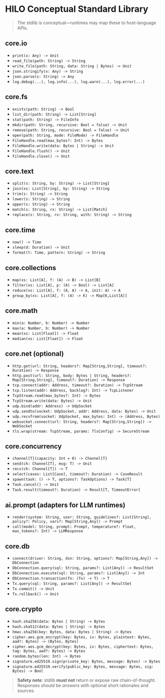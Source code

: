 # HILO Conceptual Standard Library

> The stdlib is conceptual—runtimes may map these to host-language APIs.

## core.io

- `print(x: Any) -> Unit`
- `read_file(path: String) -> String`
- `write_file(path: String, data: String | Bytes) -> Unit`
- `json.stringify(x: Any) -> String`
- `json.parse(s: String) -> Any`
- `log.debug(...), log.info(...), log.warn(...), log.error(...)`

## core.fs

- `exists(path: String) -> Bool`
- `list_dir(path: String) -> List[String]`
- `stat(path: String) -> FileInfo`
- `mkdir(path: String, recursive: Bool = false) -> Unit`
- `remove(path: String, recursive: Bool = false) -> Unit`
- `open(path: String, mode: FileMode) -> FileHandle`
- `FileHandle.read(max_bytes?: Int) -> Bytes`
- `FileHandle.write(data: Bytes | String) -> Unit`
- `FileHandle.flush() -> Unit`
- `FileHandle.close() -> Unit`

## core.text

- `split(s: String, by: String) -> List[String]`
- `join(xs: List[String], by: String) -> String`
- `trim(s: String) -> String`
- `lower(s: String) -> String`
- `upper(s: String) -> String`
- `match(s: String, rx: String) -> List[Match]`
- `replace(s: String, rx: String, with: String) -> String`

## core.time

- `now() -> Time`
- `sleep(d: Duration) -> Unit`
- `format(t: Time, pattern: String) -> String`

## core.collections

- `map(xs: List[A], f: (A) -> B) -> List[B]`
- `filter(xs: List[A], p: (A) -> Bool) -> List[A]`
- `reduce(xs: List[A], f: (A, A) -> A, init: A) -> A`
- `group_by(xs: List[A], f: (A) -> K) -> Map[K,List[A]]`

## core.math

- `min(a: Number, b: Number) -> Number`
- `max(a: Number, b: Number) -> Number`
- `mean(xs: List[Float]) -> Float`
- `median(xs: List[Float]) -> Float`

## core.net (optional)

- `http.get(url: String, headers?: Map[String,String], timeout?: Duration) -> Response`
- `http.post(url: String, body: Bytes | String, headers?: Map[String,String], timeout?: Duration) -> Response`
- `tcp.connect(addr: Address, timeout?: Duration) -> TcpStream`
- `tcp.listen(addr: Address, backlog?: Int) -> TcpListener`
- `TcpStream.read(max_bytes?: Int) -> Bytes`
- `TcpStream.write(data: Bytes) -> Unit`
- `udp.bind(addr: Address) -> UdpSocket`
- `udp.sendto(socket: UdpSocket, addr: Address, data: Bytes) -> Unit`
- `udp.recvfrom(socket: UdpSocket, max_bytes: Int) -> (Address, Bytes)`
- `websocket.connect(url: String, headers?: Map[String,String]) -> WebSocket`
- `tls.wrap(stream: TcpStream, params: TlsConfig) -> SecureStream`

## core.concurrency

- `channel[T](capacity: Int = 0) -> Channel[T]`
- `send(ch: Channel[T], msg: T) -> Unit`
- `recv(ch: Channel[T]) -> T`
- `select(cases: List[Case], timeout?: Duration) -> CaseResult`
- `spawn(task: () -> T, options?: TaskOptions) -> Task[T]`
- `Task.cancel() -> Unit`
- `Task.result(timeout?: Duration) -> Result[T, TimeoutError]`

## ai.prompt (adapters for LLM runtimes)

- `render(system: String, user: String, guidelines?: List[String], policy?: Policy, vars?: Map[String,Any]) -> Prompt`
- `call(model: String, prompt: Prompt, temperature?: Float, max_tokens?: Int) -> LLMResponse`

## core.db

- `connect(driver: String, dsn: String, options?: Map[String,Any]) -> DbConnection`
- `DbConnection.query(sql: String, params?: List[Any]) -> ResultSet`
- `DbConnection.execute(sql: String, params?: List[Any]) -> Int`
- `DbConnection.transaction(fn: (Tx) -> T) -> T`
- `Tx.query(sql: String, params?: List[Any]) -> ResultSet`
- `Tx.commit() -> Unit`
- `Tx.rollback() -> Unit`

## core.crypto

- `hash.sha256(data: Bytes | String) -> Bytes`
- `hash.sha512(data: Bytes | String) -> Bytes`
- `hmac.sha256(key: Bytes, data: Bytes | String) -> Bytes`
- `cipher.aes.gcm_encrypt(key: Bytes, iv: Bytes, plaintext: Bytes, aad?: Bytes) -> (Bytes, Bytes)`
- `cipher.aes.gcm_decrypt(key: Bytes, iv: Bytes, ciphertext: Bytes, tag: Bytes, aad?: Bytes) -> Bytes`
- `random.bytes(len: Int) -> Bytes`
- `signature.ed25519.sign(private_key: Bytes, message: Bytes) -> Bytes`
- `signature.ed25519.verify(public_key: Bytes, message: Bytes, sig: Bytes) -> Bool`

> **Safety note**: stdlib **must not** return or expose raw chain-of-thought. Responses should be *answers* with optional short rationales and sources.
